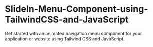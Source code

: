 # SlideIn-Menu-Component-using-TailwindCSS-and-JavaScript
Get started with an animated navigation menu component for your application or website using Tailwind CSS and JavaScript.
